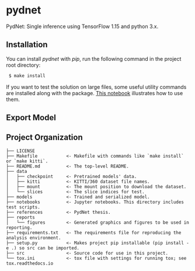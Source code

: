 pydnet
==============================

PydNet: Single inference using TensorFlow 1.15 and python 3.x.

Installation
------------
You can install *pydnet* with *pip*, run the following command in the project root directory:

```bash
 $ make install
```

If you want to test the solution on large files, some useful utility commands are installed
along with the package. [This notebook](./notebook/large_file_test.ipynb) illustrates how to use them.

Export Model
------------

Project Organization
------------

    ├── LICENSE
    ├── Makefile           <- Makefile with commands like `make install` or `make kitti`.
    ├── README.md          <- The top-level README.
    ├── data
    │   ├── checkpoint     <- Pretrained models' data.
    │   ├── kitti          <- KITTI/360 dataset file names.
    │   ├── mount          <- The mount position to download the dataset.
    │   └── slices         <- The slice indices for test.
    ├── models             <- Trained and serialized model.
    ├── notebooks          <- Jupyter notebooks. This directory includes test scripts.
    ├── references         <- PydNet thesis.
    ├── reports
    │   └── figures        <- Generated graphics and figures to be used in reporting.
    ├── requirements.txt   <- The requirements file for reproducing the analysis environment.
    ├── setup.py           <- Makes project pip installable (pip install -e .) so src can be imported.
    ├── src                <- Source code for use in this project.
    └── tox.ini            <- tox file with settings for running tox; see tox.readthedocs.io
